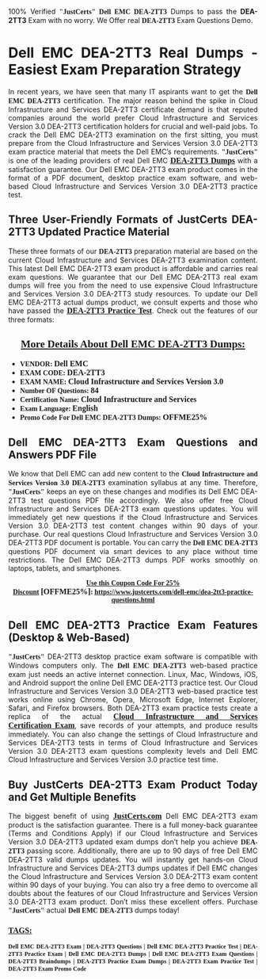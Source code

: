 <p style="text-align: justify;">100% Verified <span style="font-size:14px;"><span style="font-family:Georgia,serif;"><strong>"JustCerts"</strong></span></span> <span style="font-family:Georgia,serif;"><strong>Dell EMC DEA-2TT3</strong></span> Dumps to pass the <strong>DEA-2TT3</strong> Exam with no worry. We Offer real <span style="font-family:Georgia,serif;"><strong>DEA-2TT3</strong></span> Exam Questions Demo.</p>

<h1 style="text-align: justify;"><strong>Dell EMC DEA-2TT3 Real Dumps - Easiest Exam Preparation Strategy</strong></h1>

<p style="text-align: justify;">In recent years, we have seen that many IT aspirants want to get the <span style="font-family:Georgia,serif;"><strong>Dell EMC DEA-2TT3</strong></span> certification. The major reason behind the spike in Cloud Infrastructure and Services DEA-2TT3 certificate demand is that reputed companies around the world prefer Cloud Infrastructure and Services Version 3.0 DEA-2TT3 certification holders for crucial and well-paid jobs. To crack the Dell EMC DEA-2TT3 examination on the first sitting, you must prepare from the Cloud Infrastructure and Services Version 3.0 DEA-2TT3 exam practice material that meets the Dell EMC’s requirements. <span style="font-size:14px;"><span style="font-family:Georgia,serif;"><strong>"JustCerts"</strong></span></span> is one of the leading providers of real Dell EMC <a href="https://www.justcerts.com/dell-emc/dea-2tt3-practice-questions.html"><span style="font-size:16px;"><u><span style="font-family:Georgia,serif;"><strong>DEA-2TT3 Dumps</strong></span></u></span></a> with a satisfaction guarantee. Our Dell EMC DEA-2TT3 exam product comes in the format of a PDF document, desktop practice exam software, and web-based Cloud Infrastructure and Services Version 3.0 DEA-2TT3 practice test.</p>

<h2 style="text-align: justify;"><strong>Three User-Friendly Formats of JustCerts DEA-2TT3 Updated Practice Material</strong></h2>

<p style="text-align: justify;">These three formats of our <span style="font-family:Georgia,serif;"><strong>DEA-2TT3 </strong></span> preparation material are based on the current Cloud Infrastructure and Services DEA-2TT3 examination content. This latest Dell EMC DEA-2TT3 exam product is affordable and carries real exam questions. We guarantee that our Dell EMC DEA-2TT3 real exam dumps will free you from the need to use expensive Cloud Infrastructure and Services Version 3.0 DEA-2TT3 study resources. To update our Dell EMC DEA-2TT3 actual dumps product, we consult experts and those who have passed the <a href="https://www.justcerts.com/dell-emc/dea-2tt3-practice-questions.html"><u><span style="font-size:16px;"><span style="font-family:Georgia,serif;"><strong>DEA-2TT3 Practice Test</strong></span></span></u></a>. Check out the features of our three formats:</p>

<h2 style="text-align: center;"><u><strong><span style="font-family:Georgia,serif;">More Details About Dell EMC DEA-2TT3 Dumps:</span></strong></u></h2>

<ul>
	<li style="text-align: justify;"><span style="font-size:14px;"><span style="font-family:Georgia,serif;"><strong>VENDOR: </strong></span></span><span style="font-size:16px;"><span style="font-family:Georgia,serif;"><strong>Dell EMC</strong></span></span></li>
	<li style="text-align: justify;"><span style="font-size:14px;"><span style="font-family:Georgia,serif;"><strong>EXAM CODE: </strong></span></span><span style="font-size:16px;"><span style="font-family:Georgia,serif;"><strong>DEA-2TT3</strong></span></span></li>
	<li style="text-align: justify;"><span style="font-size:14px;"><span style="font-family:Georgia,serif;"><strong>EXAM NAME: </strong></span></span><span style="font-size:16px;"><span style="font-family:Georgia,serif;"><strong>Cloud Infrastructure and Services Version 3.0</strong></span></span></li>
	<li style="text-align: justify;"><span style="font-size:14px;"><span style="font-family:Georgia,serif;"><strong>Number OF Questions: </strong></span></span><span style="font-size:16px;"><span style="font-family:Georgia,serif;"><strong>84</strong></span></span></li>
	<li style="text-align: justify;"><span style="font-size:14px;"><span style="font-family:Georgia,serif;"><strong>Certification Name: </strong></span></span><span style="font-size:16px;"><span style="font-family:Georgia,serif;"><strong>Cloud Infrastructure and Services</strong></span></span></li>
	<li style="text-align: justify;"><span style="font-size:14px;"><span style="font-family:Georgia,serif;"><strong>Exam Language: </strong></span></span><span style="font-size:16px;"><span style="font-family:Georgia,serif;"><strong>English</strong></span></span></li>
	<li style="text-align: justify;"><span style="font-size:14px;"><span style="font-family:Georgia,serif;"><strong>Promo Code For Dell EMC DEA-2TT3 Dumps: </strong></span></span><span style="font-size:16px;"><span style="font-family:Georgia,serif;"><strong>OFFME25%</strong></span></span></li>
</ul>

<h2 style="text-align: justify;"><strong>Dell EMC DEA-2TT3 Exam Questions and Answers PDF File</strong></h2>

<p style="text-align: justify;">We know that Dell EMC can add new content to the <span style="font-family:Georgia,serif;"><strong>Cloud Infrastructure and Services Version 3.0 DEA-2TT3</strong></span> examination syllabus at any time. Therefore, <span style="font-size:14px;"><span style="font-family:Georgia,serif;"><strong>"JustCerts"</strong></span></span> keeps an eye on these changes and modifies its Dell EMC DEA-2TT3 test questions PDF file accordingly. We also offer free Cloud Infrastructure and Services DEA-2TT3 exam questions updates. You will immediately get new questions if the Cloud Infrastructure and Services Version 3.0 DEA-2TT3 test content changes within 90 days of your purchase. Our real questions Cloud Infrastructure and Services Version 3.0 DEA-2TT3 PDF document is portable. You can carry the <span style="font-family:Georgia,serif;"><strong>Dell EMC DEA-2TT3</strong></span> questions PDF document via smart devices to any place without time restrictions. The Dell EMC DEA-2TT3 dumps PDF works smoothly on laptops, tablets, and smartphones.</p>

<p style="text-align: center;"><span style="font-size:14px;"><span style="font-family:Georgia,serif;"><strong><u>Use this Coupon Code For 25% Discount</u> </strong></span></span><span style="font-size:16px;"><span style="font-family:Georgia,serif;"><strong>[OFFME25%]</strong></span></span><span style="font-size:14px;"><span style="font-family:Georgia,serif;"><strong>: <u><a href="https://www.justcerts.com/dell-emc/dea-2tt3-practice-questions.html">https://www.justcerts.com/dell-emc/dea-2tt3-practice-questions.html</a></u></strong></span></span></p>

<h2 style="text-align: justify;"><strong>Dell EMC DEA-2TT3 Practice Exam Features (Desktop & Web-Based)</strong></h2>

<p style="text-align: justify;"><span style="font-size:14px;"><span style="font-family:Georgia,serif;"><strong>"JustCerts"</strong></span></span> DEA-2TT3 desktop practice exam software is compatible with Windows computers only. The <span style="font-family:Georgia,serif;"><strong>Dell EMC DEA-2TT3</strong></span> web-based practice exam just needs an active internet connection. Linux, Mac, Windows, iOS, and Android support the online Dell EMC DEA-2TT3 practice test. Our Cloud Infrastructure and Services Version 3.0 DEA-2TT3 web-based practice test works online using Chrome, Opera, Microsoft Edge, Internet Explorer, Safari, and Firefox browsers. Both DEA-2TT3 exam practice tests create a replica of the actual <u><a href="https://www.justcerts.com/dell-emc/cloud-infrastructure-and-services-certification-exams.html"><span style="font-size:16px;"><span style="font-family:Georgia,serif;"><strong>Cloud Infrastructure and Services Certification Exam</strong></span></span></a></u>, save records of your attempts, and produce results immediately. You can also change the settings of Cloud Infrastructure and Services DEA-2TT3 tests in terms of Cloud Infrastructure and Services Version 3.0 DEA-2TT3 exam questions complexity levels and Dell EMC Cloud Infrastructure and Services Version 3.0 practice test time.</p>

<h2 style="text-align: justify;"><strong>Buy JustCerts DEA-2TT3 Exam Product Today and Get Multiple Benefits</strong></h2>

<p style="text-align: justify;">The biggest benefit of using <a href="https://www.justcerts.com/"><u><span style="font-size:16px;"><span style="font-family:Georgia,serif;"><strong>JustCerts.com</strong></span></span></u></a> Dell EMC DEA-2TT3 exam product is the satisfaction guarantee. There is a full money-back guarantee (Terms and Conditions Apply) if our Cloud Infrastructure and Services Version 3.0 DEA-2TT3 updated exam dumps don’t help you achieve <span style="font-family:Georgia,serif;"><strong>DEA-2TT3 </strong></span> passing score. Additionally, there are up to 90 days of free Dell EMC DEA-2TT3 valid dumps updates. You will instantly get hands-on Cloud Infrastructure and Services DEA-2TT3 dumps updates if Dell EMC changes the Cloud Infrastructure and Services Version 3.0 DEA-2TT3 exam content within 90 days of your buying. You can also try a free demo to overcome all doubts about the features of our Cloud Infrastructure and Services Version 3.0 DEA-2TT3 exam product. Don’t miss these excellent offers. Purchase <span style="font-size:14px;"><span style="font-family:Georgia,serif;"><strong>"JustCerts"</strong></span></span> actual <span style="font-family:Georgia,serif;"><strong>Dell EMC DEA-2TT3</strong></span> dumps today!</p>

<h3 style="text-align: justify;"><u><span style="font-size:16px;"><span style="font-family:Georgia,serif;"><strong>TAGS:</strong></span></span></u></h3>

<p style="text-align: justify;"><span style="font-size:12px;"><span style="font-family:Georgia,serif;"><strong>Dell EMC DEA-2TT3 Exam | DEA-2TT3 Questions | Dell EMC DEA-2TT3 Practice Test | DEA-2TT3 Practice Exam | Dell EMC DEA-2TT3 Dumps | Dell EMC DEA-2TT3 Exam Questions | DEA-2TT3 Braindumps | DEA-2TT3 Practice Exam Dumps | DEA-2TT3 Exam Practice Test | DEA-2TT3 Exam Promo Code </strong></span></span></p>
